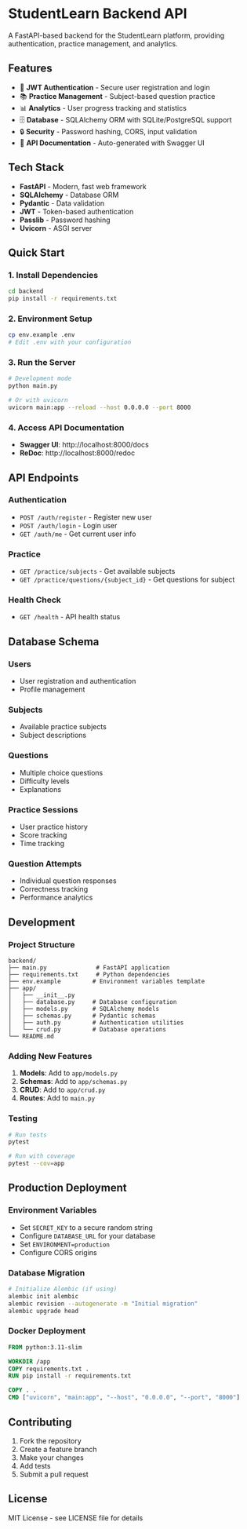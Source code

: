 # StudentLearn Backend API

A FastAPI-based backend for the StudentLearn platform, providing authentication, practice management, and analytics.

## Features

- 🔐 **JWT Authentication** - Secure user registration and login
- 📚 **Practice Management** - Subject-based question practice
- 📊 **Analytics** - User progress tracking and statistics
- 🗄️ **Database** - SQLAlchemy ORM with SQLite/PostgreSQL support
- 🔒 **Security** - Password hashing, CORS, input validation
- 📝 **API Documentation** - Auto-generated with Swagger UI

## Tech Stack

- **FastAPI** - Modern, fast web framework
- **SQLAlchemy** - Database ORM
- **Pydantic** - Data validation
- **JWT** - Token-based authentication
- **Passlib** - Password hashing
- **Uvicorn** - ASGI server

## Quick Start

### 1. Install Dependencies

```bash
cd backend
pip install -r requirements.txt
```

### 2. Environment Setup

```bash
cp env.example .env
# Edit .env with your configuration
```

### 3. Run the Server

```bash
# Development mode
python main.py

# Or with uvicorn
uvicorn main:app --reload --host 0.0.0.0 --port 8000
```

### 4. Access API Documentation

- **Swagger UI**: http://localhost:8000/docs
- **ReDoc**: http://localhost:8000/redoc

## API Endpoints

### Authentication

- `POST /auth/register` - Register new user
- `POST /auth/login` - Login user
- `GET /auth/me` - Get current user info

### Practice

- `GET /practice/subjects` - Get available subjects
- `GET /practice/questions/{subject_id}` - Get questions for subject

### Health Check

- `GET /health` - API health status

## Database Schema

### Users

- User registration and authentication
- Profile management

### Subjects

- Available practice subjects
- Subject descriptions

### Questions

- Multiple choice questions
- Difficulty levels
- Explanations

### Practice Sessions

- User practice history
- Score tracking
- Time tracking

### Question Attempts

- Individual question responses
- Correctness tracking
- Performance analytics

## Development

### Project Structure

```
backend/
├── main.py              # FastAPI application
├── requirements.txt     # Python dependencies
├── env.example         # Environment variables template
├── app/
│   ├── __init__.py
│   ├── database.py     # Database configuration
│   ├── models.py       # SQLAlchemy models
│   ├── schemas.py      # Pydantic schemas
│   ├── auth.py         # Authentication utilities
│   └── crud.py         # Database operations
└── README.md
```

### Adding New Features

1. **Models**: Add to `app/models.py`
2. **Schemas**: Add to `app/schemas.py`
3. **CRUD**: Add to `app/crud.py`
4. **Routes**: Add to `main.py`

### Testing

```bash
# Run tests
pytest

# Run with coverage
pytest --cov=app
```

## Production Deployment

### Environment Variables

- Set `SECRET_KEY` to a secure random string
- Configure `DATABASE_URL` for your database
- Set `ENVIRONMENT=production`
- Configure CORS origins

### Database Migration

```bash
# Initialize Alembic (if using)
alembic init alembic
alembic revision --autogenerate -m "Initial migration"
alembic upgrade head
```

### Docker Deployment

```dockerfile
FROM python:3.11-slim

WORKDIR /app
COPY requirements.txt .
RUN pip install -r requirements.txt

COPY . .
CMD ["uvicorn", "main:app", "--host", "0.0.0.0", "--port", "8000"]
```

## Contributing

1. Fork the repository
2. Create a feature branch
3. Make your changes
4. Add tests
5. Submit a pull request

## License

MIT License - see LICENSE file for details
